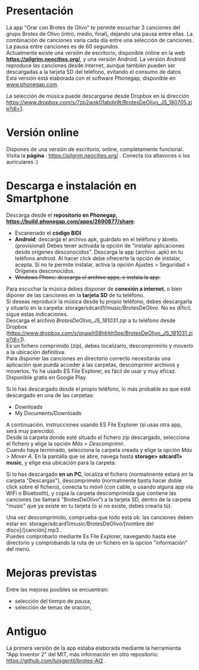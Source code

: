 # Presentación
La app "Orar con Brotes de Olivo" te permite escuchar 3 canciones del grupo Brotes de Olivo (intro, medio, final), dejando una pausa entre ellas. La combinación de canciones varía cada día entre una selección de canciones.  
La pausa entre canciones es de 60 segundos.  
Actualmente existe una versión de escritorio, disponible online en la web **https://pilgrim.neocities.org/**, y una versión Android.
La versión Android reproduce las canciones desde internet, aunque también pueden ser descargadas a la tarjeta SD del teléfono, evitando el consumo de datos.
Esta versión está elaborada con el software Phonegap, disponible en www.phonegap.com.

La selección de música puede descargarse desde Dropbox en la dirección https://www.dropbox.com/s/7zp2wsk01abdy9t/BrotesDeOlivo_JS_180705.zip?dl=1.

# Versión online
Dispones de una versión de escritorio, online, completamente funcional.  
Visita la **página** : https://pilgrim.neocities.org/ .
Conecta los altavoces o los auriculares :)

# Descarga e instalación en Smartphone
Descarga desde el **repositorio en Phonegap, https://build.phonegap.com/apps/2690877/share**:
- Escanenado el **código BIDI**
- **Android**: descarga el archivo apk, guárdalo en el teléfono y ábrelo. (provisional) Debes tener activada la opción de "instalar aplicaciones desde orígenes desconocidos". Descarga la app (archivo .apk) en tu teléfono android. Al hacer click debe ofrecerte la opción de instalar, acepta. Si no te permite instalar, activa la opción Ajustes > Seguridad > Orígenes desconocidos.
- ~~Windows Phone: descarga el archivo appx, e instala la app.~~  

Para escuchar la música debes disponer de **conexión a internet**, o bien diponer de las canciones en la **tarjeta SD** de tu teléfono.  
Si deseas reproducir la música desde tu propio teléfono, debes descargarla y situarlo en la carpeta: storage/sdcard1/music/BrotesDeOlivo. No es difícil, sigue estas indicaciones.  
Descarga el archivo *BrotesDeOlivo_JS_181031.zip* a tu teléfono desde Dropbox (https://www.dropbox.com/s/qnawh58htrkh5pe/BrotesDeOlivo_JS_181031.zip?dl=1).  
Es un fichero comprimido (zip), debes localizarlo, descomprimirlo y moverlo a la ubicación definitiva.  
Para disponer las canciones en  directorio correcto necesitarás una aplicación que pueda acceder a las carpetas, descomprimir archivos y moverlos. Yo he usado ES File Explorer, es fácil de usar y muy eficaz. Disponible gratis en Google Play.  

Si lo has descargado desde el propio teléfono, lo más probable es que esté descargado en una de las carpetas:  
- Downloads  
- My Documents/Downloads  

A continuación, instrucciones usando ES File Explorer (si usas otra app, será muy parecido).  
Desde la carpeta donde esté situado el fichero zip descargado, selecciona el fichero y elige la opción _Más > Descomprimir_.  
Cuando haya terminado, selecciona la carpeta creada y elige la opción _Más > Mover A_. En la pantalla que se abre, navega hasta **storage> sdcard1> music**, y elige esa ubicación para la carpeta.  

Si lo has descargado **en un PC**, localiza el fichero (normalmente estará en la carpeta "Descargas"), descomprimelo (normalmente basta hacer doble click sobre el fichero), conecta tu móvil (con cable, o usando alguna app vía WiFi o Bluetooth), y copia la carpeta descomprimida que contiene las canciones (se llamará "BrotesDeOlivo") a la tarjeta SD, dentro de la carpeta "music" que ya existe en tu tarjeta (o si no existe, debes crearla tú).

Una vez descomprimido, comprueba que todo está ok: las canciones deben estar en: storage/sdcard1/music/BrotesDeOlivo/[nombre del disco]/[canción].mp3 .   
Puedes comprobarlo mediante Es File Explorer, navegando hasta ese directorio y comprobando la ruta de un fichero en la opción "información" del menú.

# Mejoras previstas
Entre las mejoras posibles se encuentran:
- selección del tiempo de pausa,
- selección de temas de oración,
 
# Antiguo
La primera versión de la app estaba elaborada mediante la herramienta "App Inventor 2" del MIT, más información en otro repositorio: https://github.com/luisgentil/brotes-AI2 .
